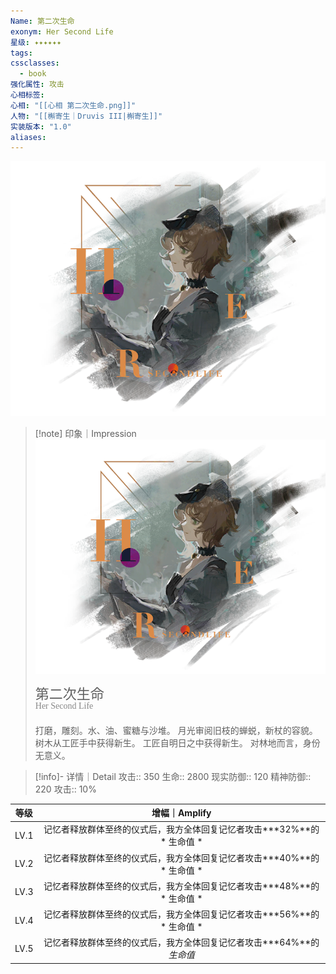 ```yaml
---
Name: 第二次生命
exonym: Her Second Life
星级: ✦✦✦✦✦✦
tags: 
cssclasses:
  - book
强化属性: 攻击
心相标签: 
心相: "[[心相 第二次生命.png]]"
人物: "[[槲寄生｜Druvis III|槲寄生]]"
实装版本: "1.0"
aliases: 
---
```


![cover](assets/第二次生命｜Her%20Second%20Life.assets/心相%20第二次生命.png)

> [!note] 印象｜Impression
> ![心相 第二次生命|inlL|300](assets/第二次生命｜Her%20Second%20Life.assets/心相%20第二次生命.png)
> <p style="font-family: '家族宋', sans-serif; font-size: 22px; line-height: 0.75; text-indent: 0;">第二次生命<br><span style="font-family: serif; font-size: 14px; color: #888888;">Her Second Life</span></p>
>
> 打磨，雕刻。水、油、蜜糖与沙堆。
> 月光审阅旧枝的蝉蜕，新杖的容貌。
> 树木从工匠手中获得新生。
> 工匠自明日之中获得新生。
> 对林地而言，身份无意义。

> [!info]- 详情｜Detail
> 攻击:: 350
> 生命:: 2800
> 现实防御:: 120
> 精神防御:: 220
> 攻击:: 10%

| 等级 |                        增幅｜Amplify                         |
| :--: | :----------------------------------------------------------: |
| LV.1 | 记忆者释放群体至终的仪式后，我方全体回复记忆者攻击**\*32%**的 * 生命值 * |
| LV.2 | 记忆者释放群体至终的仪式后，我方全体回复记忆者攻击**\*40%**的 * 生命值 * |
| LV.3 | 记忆者释放群体至终的仪式后，我方全体回复记忆者攻击**\*48%**的 * 生命值 * |
| LV.4 | 记忆者释放群体至终的仪式后，我方全体回复记忆者攻击**\*56%**的 * 生命值 * |
| LV.5 | 记忆者释放群体至终的仪式后，我方全体回复记忆者攻击**\*64%**的*生命值* |
